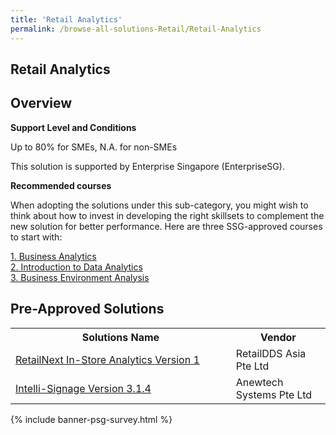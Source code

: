 ```yaml
---
title: 'Retail Analytics'
permalink: /browse-all-solutions-Retail/Retail-Analytics
---
```


## Retail Analytics
## Overview

**Support Level and Conditions**

Up to 80% for SMEs, N.A. for non-SMEs

This solution is supported by Enterprise Singapore (EnterpriseSG).

**Recommended courses**

When adopting the solutions under this sub-category, you might wish to think about how to invest in developing the right skillsets to complement the new solution for better performance. Here are three SSG-approved courses to start with:

<a href='https://sfec.enterprisejobskills.gov.sg/Course_Internet/CourseDetail.aspx?CoursesReferenceNumber=TGS-2017505277'  target='_blank' rel='noopener'>1. Business Analytics </a><br>
<a href='https://sfec.enterprisejobskills.gov.sg/Course_Internet/CourseDetail.aspx?CoursesReferenceNumber=TGS-2017505385'  target='_blank' rel='noopener'>2. Introduction to Data Analytics</a><br>
<a href='https://sfec.enterprisejobskills.gov.sg/Course_Internet/CourseDetail.aspx?CoursesReferenceNumber=TGS-2021006302'  target='_blank' rel='noopener'>3. Business Environment Analysis</a><br>

## Pre-Approved Solutions

<table>
<tr>
<th style='width: auto;'><b>Solutions Name</b></th>
<th style='width: 30%;'><b>Vendor</b></th>
</tr>
<tr>
<td><a href='/productivity-solutions-grant/solutionrepo/solution1673' target='_blank'>RetailNext In-Store Analytics Version 1</a><br></td>
<td>RetailDDS Asia Pte Ltd</td>
</tr>
<tr>
<td><a href='/productivity-solutions-grant/solutionrepo/solution1720' target='_blank'>Intelli-Signage Version 3.1.4</a><br></td>
<td>Anewtech Systems Pte Ltd</td>
</tr>
</table>

{% include banner-psg-survey.html %}
